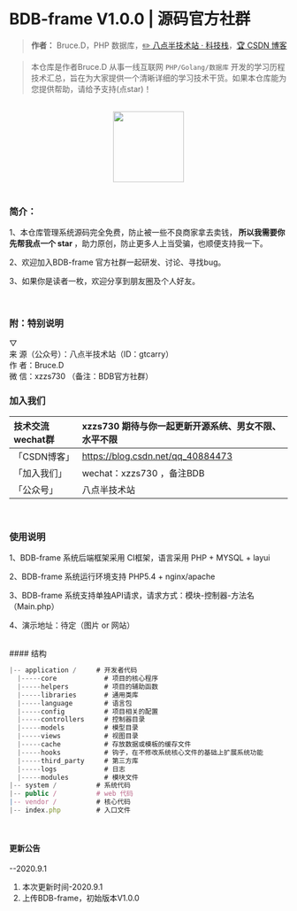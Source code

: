 # BDB-frame V1.0.0 | 源码官方社群

> **作者：** Bruce.D，PHP 数据库，[:pencil2: 八点半技术站 · 科技栈](#)，[:trophy: CSDN 博客](https://blog.csdn.net/qq_40884473)

> 本仓库是作者Bruce.D 从事一线互联网 ```PHP/Golang/数据库``` 开发的学习历程技术汇总，旨在为大家提供一个清晰详细的学习技术干货。如果本仓库能为您提供帮助，请给予支持(点star)！

<br/>
<div align="center">
    <a href="#" style="text-decoration:none"><img src="https://bugstack.cn/assets/images/icon.svg" width="128px"></a>
</div>
<br/>  

### 简介：

1、本仓库管理系统源码完全免费，防止被一些不良商家拿去卖钱，<b> 所以我需要你先帮我点一个 star </b>，助力原创，防止更多人上当受骗，也顺便支持我一下。

2、欢迎加入BDB-frame 官方社群一起研发、讨论、寻找bug。

3、如果你是读者一枚，欢迎分享到朋友圈及个人好友。

<br/>

### 附：特别说明 <br/>
▽<br/>
来   源（公众号）：八点半技术站（ID：gtcarry）<br/>
作   者：Bruce.D<br/>
微  信：xzzs730 （备注：BDB官方社群）<br/>


### 加入我们

| 技术交流wechat群 | xzzs730  期待与你一起更新开源系统、男女不限、水平不限|
| :------------- | :----------- |
| 「CSDN博客」| https://blog.csdn.net/qq_40884473 |
| 「加入我们」| wechat：xzzs730 ，备注BDB |
| 「公众号」 | 八点半技术站 |
<br/>

### 使用说明
1、BDB-frame 系统后端框架采用 CI框架，语言采用 PHP + MYSQL + layui

2、BDB-frame 系统运行环境支持 PHP5.4 + nginx/apache

3、BDB-frame 系统支持单独API请求，请求方式：模块-控制器-方法名 （Main.php）

4、演示地址：待定（图片 or 网站）

<br/>
#### 结构

```js
|-- application /     # 开发者代码
  |-----core            # 项目的核心程序 
  |-----helpers         # 项目的辅助函数 
  |-----libraries       # 通用类库  
  |-----language        # 语言包 
  |-----config          # 项目相关的配置 
  |-----controllers     # 控制器目录  
  |-----models          # 模型目录  
  |-----views           # 视图目录
  |-----cache           # 存放数据或模板的缓存文件  
  |-----hooks           # 钩子，在不修改系统核心文件的基础上扩展系统功能  
  |-----third_party     # 第三方库  
  |-----logs            # 日志  
  |-----modules         # 模块文件  
|-- system /          # 系统代码
|-- public /          # web 代码
|-- vendor /          # 核心代码
|-- index.php         # 入口文件

```
<br/>

#### 更新公告
--2020.9.1
1. 本次更新时间-2020.9.1
2. 上传BDB-frame，初始版本V1.0.0 
